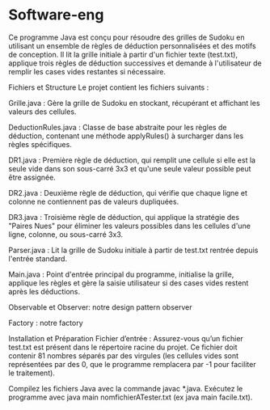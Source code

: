 # Software-eng
Ce programme Java est conçu pour résoudre des grilles de Sudoku en utilisant un ensemble de règles de déduction personnalisées et des motifs de conception. Il lit la grille initiale à partir d'un fichier texte (test.txt), applique trois règles de déduction successives et demande à l'utilisateur de remplir les cases vides restantes si nécessaire.

Fichiers et Structure
Le projet contient les fichiers suivants :

Grille.java : Gère la grille de Sudoku en stockant, récupérant et affichant les valeurs des cellules.

DeductionRules.java : Classe de base abstraite pour les règles de déduction, contenant une méthode applyRules() à surcharger dans les règles spécifiques.

DR1.java : Première règle de déduction, qui remplit une cellule si elle est la seule vide dans son sous-carré 3x3 et qu'une seule valeur possible peut être assignée.

DR2.java : Deuxième règle de déduction, qui vérifie que chaque ligne et colonne ne contiennent pas de valeurs dupliquées.

DR3.java : Troisième règle de déduction, qui applique la stratégie des "Paires Nues" pour éliminer les valeurs possibles dans les cellules d'une ligne, colonne, ou sous-carré 3x3.

Parser.java : Lit la grille de Sudoku initiale à partir de test.txt rentrée depuis l'entrée standard.

Main.java : Point d'entrée principal du programme, initialise la grille, applique les règles et gère la saisie utilisateur si des cases vides restent après les déductions.

Observable et Observer: notre design pattern observer

Factory : notre factory

Installation et Préparation
Fichier d’entrée : Assurez-vous qu’un fichier test.txt est présent dans le répertoire racine du projet. Ce fichier doit contenir 81 nombres séparés par des virgules (les cellules vides sont représentées par des 0, que le programme remplacera par -1 pour faciliter le traitement).

Compilez les fichiers Java avec la commande javac *.java.
Exécutez le programme avec java main nomfichierATester.txt (ex java main facile.txt).

